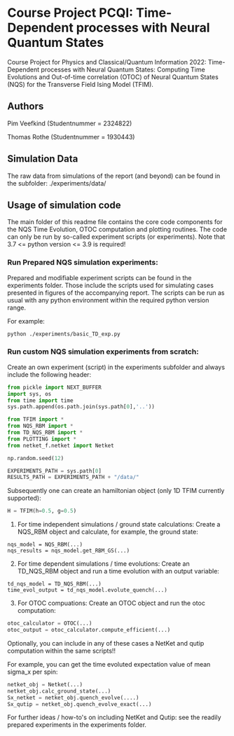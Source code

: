 # Course Project PCQI: Time-Dependent processes with Neural Quantum States

Course Project for Physics and Classical/Quantum Information 2022: 
Time-Dependent processes with Neural Quantum States: Computing Time Evolutions and Out-of-time correlation (OTOC) of Neural Quantum States (NQS) for the Transverse Field Ising Model (TFIM).

## Authors
Pim Veefkind (Studentnummer = 2324822)

Thomas Rothe (Studentnummer = 1930443)

## Simulation Data

The raw data from simulations of the report (and beyond) can be found in the subfolder: ./experiments/data/

## Usage of simulation code

The main folder of this readme file contains the core code components for the NQS Time Evolution, OTOC computation and plotting routines. The code can only be run by so-called experiment scripts (or experiments).
Note that 3.7 <= python version <= 3.9 is required!

### Run Prepared NQS simulation experiments:

 Prepared and modifiable experiment scripts can be found in the experiments folder. Those include the scripts used for simulating cases presented in figures of the accompanying report. The scripts can be run as usual with any python environment within the required python version range.

For example:
 ```bash
python ./experiments/basic_TD_exp.py
 ```
 
### Run custom NQS simulation experiments from scratch:
Create an own experiment (script) in the experiments subfolder and always include the following header:

 ```python
from pickle import NEXT_BUFFER
import sys, os
from time import time
sys.path.append(os.path.join(sys.path[0],'..'))

from TFIM import *
from NQS_RBM import *
from TD_NQS_RBM import *
from PLOTTING import *
from netket_f.netket import Netket

np.random.seed(12)

EXPERIMENTS_PATH = sys.path[0]
RESULTS_PATH = EXPERIMENTS_PATH + "/data/" 
```

Subsequently one can create an hamiltonian object (only 1D TFIM currently supported):
```python
H = TFIM(h=0.5, g=0.5)
```

1. For time independent simulations / ground state calculations:
Create a NQS_RBM object and calculate, for example, the ground state:
```
nqs_model = NQS_RBM(...)
nqs_results = nqs_model.get_RBM_GS(...)

```

2. For time dependent simulations / time evolutions:
Create an TD_NQS_RBM object and run a time evolution with an output variable:
```
td_nqs_model = TD_NQS_RBM(...)
time_evol_output = td_nqs_model.evolute_quench(...)
```

3. For OTOC compuations:
Create an OTOC object and run the otoc computation:
```python
otoc_calculator = OTOC(...)
otoc_output = otoc_calculator.compute_efficient(...)
```


Optionally, you can include in any of these cases a NetKet and qutip computation within the same scripts!!

For example, you can get the time evoluted expectation value of mean sigma_x per spin:
```python
netket_obj = Netket(...)
netket_obj.calc_ground_state(...)
Sx_netket = netket_obj.quench_evolve(....)
Sx_qutip = netket_obj.quench_evolve_exact(...)
```


For further ideas / how-to's on including NetKet and Qutip: see the readily prepared experiments in the experiments folder.
